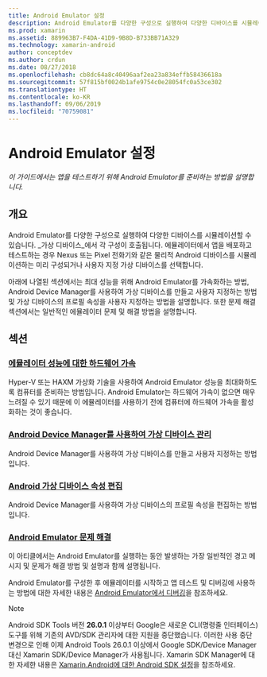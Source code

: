 ```yaml
---
title: Android Emulator 설정
description: Android Emulator를 다양한 구성으로 실행하여 다양한 디바이스를 시뮬레이션할 수 있습니다. 이 가이드에서는 앱을 테스트하기 위해 Android Emulator를 준비하는 방법을 설명합니다.
ms.prod: xamarin
ms.assetid: 889963B7-F4DA-41D9-9B8D-B733BB71A329
ms.technology: xamarin-android
author: conceptdev
ms.author: crdun
ms.date: 08/27/2018
ms.openlocfilehash: cb8dc64a8c40496aaf2ea23a834effb58436618a
ms.sourcegitcommit: 57f815bf0024b1afe9754c0e28054fc0a53ce302
ms.translationtype: HT
ms.contentlocale: ko-KR
ms.lasthandoff: 09/06/2019
ms.locfileid: "70759081"
---
```

# <a name="android-emulator-setup"></a>Android Emulator 설정

_이 가이드에서는 앱을 테스트하기 위해 Android Emulator를 준비하는 방법을 설명합니다._

## <a name="overview"></a>개요

Android Emulator를 다양한 구성으로 실행하여 다양한 디바이스를 시뮬레이션할 수 있습니다. _가상 디바이스_에서 각 구성이 호출됩니다. 에뮬레이터에서 앱을 배포하고 테스트하는 경우 Nexus 또는 Pixel 전화기와 같은 물리적 Android 디바이스를 시뮬레이션하는 미리 구성되거나 사용자 지정 가상 디바이스를 선택합니다.

아래에 나열된 섹션에서는 최대 성능을 위해 Android Emulator를 가속화하는 방법, Android Device Manager를 사용하여 가상 디바이스를 만들고 사용자 지정하는 방법 및 가상 디바이스의 프로필 속성을 사용자 지정하는 방법을 설명합니다. 또한 문제 해결 섹션에서는 일반적인 에뮬레이터 문제 및 해결 방법을 설명합니다.

## <a name="sections"></a>섹션

### <a name="hardware-acceleration-for-emulator-performanceandroidget-startedinstallationandroid-emulatorhardware-accelerationmd"></a>[에뮬레이터 성능에 대한 하드웨어 가속](~/android/get-started/installation/android-emulator/hardware-acceleration.md)

Hyper-V 또는 HAXM 가상화 기술을 사용하여 Android Emulator 성능을 최대화하도록 컴퓨터를 준비하는 방법입니다. Android Emulator는 하드웨어 가속이 없으면 매우 느려질 수 있기 때문에 이 에뮬레이터를 사용하기 전에 컴퓨터에 하드웨어 가속을 활성화하는 것이 좋습니다.

### <a name="managing-virtual-devices-with-the-android-device-managerandroidget-startedinstallationandroid-emulatordevice-managermd"></a>[Android Device Manager를 사용하여 가상 디바이스 관리](~/android/get-started/installation/android-emulator/device-manager.md)

Android Device Manager를 사용하여 가상 디바이스를 만들고 사용자 지정하는 방법입니다.

### <a name="editing-android-virtual-device-propertiesandroidget-startedinstallationandroid-emulatordevice-propertiesmd"></a>[Android 가상 디바이스 속성 편집](~/android/get-started/installation/android-emulator/device-properties.md)

Android Device Manager를 사용하여 가상 디바이스의 프로필 속성을 편집하는 방법입니다.

### <a name="android-emulator-troubleshootingandroidget-startedinstallationandroid-emulatortroubleshootingmd"></a>[Android Emulator 문제 해결](~/android/get-started/installation/android-emulator/troubleshooting.md)

이 아티클에서는 Android Emulator를 실행하는 동안 발생하는 가장 일반적인 경고 메시지 및 문제가 해결 방법 및 설명과 함께 설명됩니다.

Android Emulator를 구성한 후 에뮬레이터를 시작하고 앱 테스트 및 디버깅에 사용하는 방법에 대한 자세한 내용은 [Android Emulator에서 디버깅](~/android/deploy-test/debugging/debug-on-emulator.md)을 참조하세요.

> [!NOTE]
> Android SDK Tools 버전 **26.0.1** 이상부터 Google은 새로운 CLI(명령줄 인터페이스) 도구를 위해 기존의 AVD/SDK 관리자에 대한 지원을 중단했습니다. 이러한 사용 중단 변경으로 인해 이제 Android Tools 26.0.1 이상에서 Google SDK/Device Manager 대신 Xamarin SDK/Device Manager가 사용됩니다. Xamarin SDK Manager에 대한 자세한 내용은 [Xamarin.Android에 대한 Android SDK 설정](~/android/get-started/installation/android-sdk.md)을 참조하세요.
